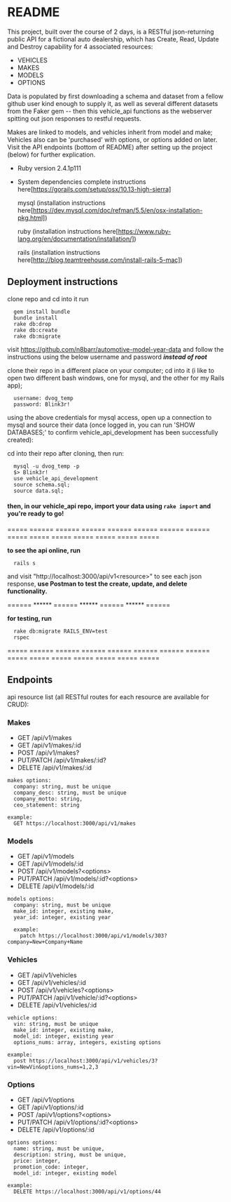 # README

This project, built over the course of 2 days, is a RESTful json-returning public API for a fictional auto dealership, which has Create, Read, Update and Destroy capability for 4 associated resources:

* VEHICLES
* MAKES
* MODELS
* OPTIONS

Data is populated by first downloading a schema and dataset from a fellow github user kind enough to supply it, as well as several different datasets from the Faker gem -- then this vehicle_api functions as the webserver spitting out json responses to restful requests.

Makes are linked to models, and vehicles inherit from model and make; Vehicles also can be 'purchased' with options, or options added on later. Visit the API endpoints (bottom of README) after setting up the project (below) for further explication.

* Ruby version 2.4.1p111

* System dependencies
  complete instructions here[https://gorails.com/setup/osx/10.13-high-sierra]

    mysql (installation instructions here[https://dev.mysql.com/doc/refman/5.5/en/osx-installation-pkg.html])

    ruby (installation instructions here[https://www.ruby-lang.org/en/documentation/installation/])

    rails (installation instructions here[http://blog.teamtreehouse.com/install-rails-5-mac])

## Deployment instructions
  clone repo and cd into it
  run
  ```shell
    gem install bundle
    bundle install
    rake db:drop
    rake db:create
    rake db:migrate
  ```

  visit https://github.com/n8barr/automotive-model-year-data and follow the instructions using the below username and password ***instead of root***

  clone their repo in a different place on your computer; cd into it (i like to open two different bash windows, one for mysql, and the other for my Rails app);

  ```shell
    username: dvog_temp
    password: Blink3r!
  ```
  using the above credentials for mysql access, open up a connection to mysql and source their data (once logged in, you can run 'SHOW DATABASES;' to confirm vehicle_api_development has been successfully created):

  cd into their repo after cloning, then run:
  ```shell
    mysql -u dvog_temp -p
    $> Blink3r!
    use vehicle_api_development
    source schema.sql;
    source data.sql;
  ```

#### then, in our vehicle_api repo, import your data using `rake import` and you're ready to go!


===== ====== ====== ====== ====== ====== ====== ====== ===== ===== ===== ===== ===== ===== =====

  **to see the api online, run**
  ```shell
    rails s
  ```
  and visit "http://localhost:3000/api/v1\<resource\>" to see each json response,
  **use Postman to test the create, update, and delete functionality.**

====== ****** ====== ****** ====== ****** ======


  **for testing, run**
  ```shell
    rake db:migrate RAILS_ENV=test
    rspec
  ```

===== ====== ====== ====== ====== ====== ====== ====== ===== ===== ===== ===== ===== ===== =====

## Endpoints

api resource list (all RESTful routes for each resource are available for CRUD):

### Makes
  * GET /api/v1/makes
  * GET /api/v1/makes/:id
  * POST /api/v1/makes?<options>
  * PUT/PATCH /api/v1/makes/:id?<options>
  * DELETE /api/v1/makes/:id

  ```shell
  makes options:
    company: string, must be unique
    company_desc: string, must be unique
    company_motto: string,
    ceo_statement: string

  example:
    GET https://localhost:3000/api/v1/makes

  ```

### Models
  * GET /api/v1/models
  * GET /api/v1/models/:id
  * POST /api/v1/models?\<options\>
  * PUT/PATCH /api/v1/models/:id?\<options\>
  * DELETE /api/v1/models/:id

  ```shell
  models options:
    company: string, must be unique
    make_id: integer, existing make,
    year_id: integer, existing year

    example:
      patch https://localhost:3000/api/v1/models/303?company=New+Company+Name

  ```

### Vehicles
  * GET /api/v1/vehicles
  * GET /api/v1/vehicles/:id
  * POST /api/v1/vehicles?\<options\>
  * PUT/PATCH /api/v1/vehicle/:id?\<options\>
  * DELETE /api/v1/vehicles/:id

  ```shell
  vehicle options:
    vin: string, must be unique
    make_id: integer, existing make,
    model_id: integer, existing year
    options_nums: array, integers, existing options

  example:
    post https://localhost:3000/api/v1/vehicles/3?vin=NewVin&options_nums=1,2,3
  ```

### Options
  * GET /api/v1/options
  * GET /api/v1/options/:id
  * POST /api/v1/options?\<options\>
  * PUT/PATCH /api/v1/options/:id?\<options\>
  * DELETE /api/v1/options/:id

  ```shell
  options options:
    name: string, must be unique,
    description: string, must be unique,
    price: integer,
    promotion_code: integer,
    model_id: integer, existing model

  example:
    DELETE https://localhost:3000/api/v1/options/44
  ```
